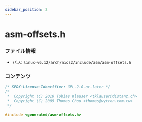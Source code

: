```yaml
---
sidebar_position: 2
---
```

# asm-offsets.h

### ファイル情報

- パス: `linux-v6.12/arch/nios2/include/asm/asm-offsets.h`

### コンテンツ

```h
/* SPDX-License-Identifier: GPL-2.0-or-later */
/*
 *  Copyright (C) 2010 Tobias Klauser <tklauser@distanz.ch>
 *  Copyright (C) 2009 Thomas Chou <thomas@wytron.com.tw>
 */

#include <generated/asm-offsets.h>

```
